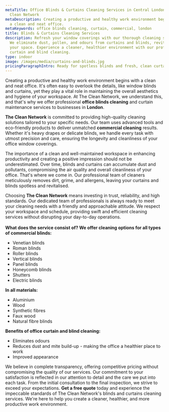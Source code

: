 ```yaml
---
metaTitle: Office Blinds & Curtains Cleaning Services in Central London - The
  Clean Network
metaDescription: Creating a productive and healthy work environment begins with
  a clean and neat office.
metaKeywords: office blinds cleaning, curtain, commercial, london
title: Blinds & Curtains Cleaning Services
description: Refresh your window coverings with our thorough cleaning services.
  We eliminate dust, pollen, and odours from curtains and blinds, revitalising
  your space. Experience a cleaner, healthier environment with our professional
  curtain and blind cleaning.
type: indoor
image: /images/media/curtains-and-blinds.jpg
pricingParagraphIntro: Ready for spotless blinds and fresh, clean curtains in your office?
---
```

Creating a productive and healthy work environment begins with a clean and neat office. It's often easy to overlook the details, like window blinds and curtains, yet they play a vital role in maintaining the overall aesthetics and hygiene of your workspace. At The Clean Network, we understand this, and that's why we offer professional <strong>office blinds cleaning</strong> and curtain maintenance services to businesses in <strong>London</strong>.

<strong>The Clean Network</strong> is committed to providing high-quality cleaning solutions tailored to your specific needs. Our team uses advanced tools and eco-friendly products to deliver unmatched <strong>commercial cleaning</strong> results. Whether it's heavy drapes or delicate blinds, we handle every task with utmost precision and care, ensuring the longevity and cleanliness of your office window coverings.

The importance of a clean and well-maintained workspace in enhancing productivity and creating a positive impression should not be underestimated. Over time, blinds and curtains can accumulate dust and pollutants, compromising the air quality and overall cleanliness of your office. That's where we come in. Our professional team of cleaners meticulously removes dirt, grime, and allergens, leaving your curtains and blinds spotless and revitalised.

Choosing <strong>The Clean Network</strong> means investing in trust, reliability, and high standards. Our dedicated team of professionals is always ready to meet your cleaning needs with a friendly and approachable attitude. We respect your workspace and schedule, providing swift and efficient cleaning services without disrupting your day-to-day operations.\
\
**What does the service consist of? We offer cleaning options for all types of commercial blinds:**

* Venetian blinds
* Roman blinds
* Roller blinds
* Vertical blinds
* Panel blinds
* Honeycomb blinds
* Shutters
* Electric blinds

**In all materials:**

* Aluminium
* Wood
* Synthetic fibres
* Faux wood
* Natural fibre blinds

**Benefits of office curtain and blind cleaning:**

* Eliminates odours
* Reduces dust and mite build-up - making the office a healthier place to work
* Improved appearance

We believe in complete transparency, offering competitive pricing without compromising the quality of our services. Our commitment to your satisfaction is reflected in our attention to detail and the care we put into each task. From the initial consultation to the final inspection, we strive to exceed your expectations. <strong>Get a free quote</strong> today and experience the impeccable standards of The Clean Network's blinds and curtains cleaning services. We're here to help you create a cleaner, healthier, and more productive work environment.